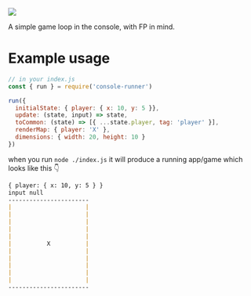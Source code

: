 <p align="left">
  <img src="https://github.com/AdamGonda/loop/blob/main/logo-v2.png">
</p>

A simple game loop in the console, with FP in mind.

# Example usage

```js
// in your index.js
const { run } = require('console-runner')

run({
  initialState: { player: { x: 10, y: 5 }},
  update: (state, input) => state,
  toCommon: (state) => [{ ...state.player, tag: 'player' }],
  renderMap: { player: 'X' },
  dimensions: { width: 20, height: 10 }
})
```

when you run `node ./index.js` it will produce
a running app/game which looks like this 👇
```md
{ player: { x: 10, y: 5 } }
input null
-----------------------
|                     |
|                     |
|                     |
|                     |
|                     |
|          X          |
|                     |
|                     |
|                     |
|                     |
|                     |
-----------------------
```
